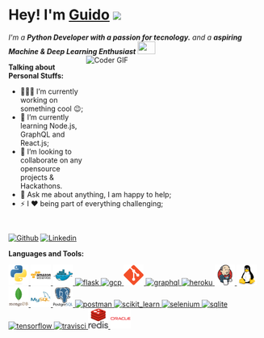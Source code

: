 # Hey! I'm [Guido](https://www.linkedin.com/in/guido-xhindoli-b04032135/) <a><img src="https://media.giphy.com/media/hvRJCLFzcasrR4ia7z/giphy.gif" width="25px"></a>

<p>
  <em>
    I'm a <b>Python Developer with a passion for tecnology.</b> and a <b>aspiring Machine & Deep Learning Enthusiast</b> <img src="https://raw.githubusercontent.com/TheDudeThatCode/TheDudeThatCode/master/Assets/Developer.gif" width=35 height=25>
  </em>
<img align="right" alt="Coder GIF" height=250 width=350 src="https://magiccopy.xyz/assets/images/hadder.gif" />
 </p>


**Talking about Personal Stuffs:**

- 👨🏽‍💻 I’m currently working on something cool :wink:;
- 🌱 I’m currently learning Node.js, GraphQL and React.js; 
- 👯 I’m looking to collaborate on any opensource projects & Hackathons.
- 💬 Ask me about anything, I am happy to help;
- ⚡ I :heart: being part of everything challenging; 
<br>

[![Github](https://img.shields.io/badge/-Github-000?logo=Github&logoColor=white&style=for-the-badge)](https://github.com/guido-lab)
[![Linkedin](https://img.shields.io/badge/-LinkedIn-blue?style=for-the-badge&logo=Linkedin&logoColor=white)](https://www.linkedin.com/in/guido-xhindoli-b04032135/)


**Languages and Tools:**  

<p align="left"> 
<a href="https://www.python.org" target="_blank"> <img src="assets\python.svg" alt="python" width="40" height="40"/> </a> 
<a href="https://aws.amazon.com" target="_blank"> <img src="assets\aws.svg" alt="aws" width="40" height="40"/> </a>
<a href="https://www.docker.com/" target="_blank"> <img src="assets\docker.svg" alt="docker" width="40" height="40"/> </a> 
<a href="https://flask.palletsprojects.com/" target="_blank"> <img src="https://www.vectorlogo.zone/logos/pocoo_flask/pocoo_flask-icon.svg" alt="flask" width="40" height="40"/> </a> 
<a href="https://cloud.google.com" target="_blank"> <img src="https://www.vectorlogo.zone/logos/google_cloud/google_cloud-icon.svg" alt="gcp" width="40" height="40"/> </a> 
<a href="https://git-scm.com/" target="_blank"> <img src="assets\git.svg" alt="git" width="40" height="40"/> </a> 
<a href="https://graphql.org" target="_blank"> <img src="https://www.vectorlogo.zone/logos/graphql/graphql-icon.svg" alt="graphql" width="40" height="40"/> </a> 
<a href="https://heroku.com" target="_blank"> <img src="https://www.vectorlogo.zone/logos/heroku/heroku-icon.svg" alt="heroku" width="40" height="40"/> </a> 
<a href="https://www.jenkins.io" target="_blank"> <img src="assets\jenkins.svg" alt="jenkins" width="40" height="40"/> </a> 
<a href="https://www.linux.org/" target="_blank"> <img src="assets\linux-original.svg" alt="linux" width="40" height="40"/> </a> 
<a href="https://www.mongodb.com/" target="_blank"> <img src="assets\mongodb-original-wordmark.svg" alt="mongodb" width="40" height="40"/> </a> 
<a href="https://www.mysql.com/" target="_blank"> <img src="assets\mysql-original-wordmark.svg" alt="mysql" width="40" height="40"/> </a> 
<a href="https://www.postgresql.org" target="_blank"> <img src="assets\postgresql-original-wordmark.svg" alt="postgresql" width="40" height="40"/> </a> 
<a href="https://postman.com" target="_blank"> <img src="https://www.vectorlogo.zone/logos/getpostman/getpostman-icon.svg" alt="postman" width="40" height="40"/> </a> 
<a href="https://scikit-learn.org/" target="_blank"> <img src="https://upload.wikimedia.org/wikipedia/commons/0/05/Scikit_learn_logo_small.svg" alt="scikit_learn" width="40" height="40"/> </a> 
<a href="https://www.selenium.dev" target="_blank"> <img src="https://raw.githubusercontent.com/detain/svg-logos/780f25886640cef088af994181646db2f6b1a3f8/svg/selenium-logo.svg" alt="selenium" width="40" height="40"/> </a> 
<a href="https://www.sqlite.org/" target="_blank"> <img src="https://www.vectorlogo.zone/logos/sqlite/sqlite-icon.svg" alt="sqlite" width="40" height="40"/> </a> 
<a href="https://www.tensorflow.org" target="_blank"> <img src="https://www.vectorlogo.zone/logos/tensorflow/tensorflow-icon.svg" alt="tensorflow" width="40" height="40"/> </a> 
<a href="https://travis-ci.org" target="_blank"> <img src="https://www.vectorlogo.zone/logos/travis-ci/travis-ci-icon.svg" alt="travisci" width="40" height="40"/> </a> 
<a href="https://redis.io/" target="_blank"> <img src="assets\redis-original-wordmark.svg" alt="Redis" width="40" height="40"/> </a> 
<a href="https://www.oracle.com/database/" target="_blank"> <img src="assets\oracle-original.svg" alt="Oracle" width="40" height="40"/> </a> 
</p>
